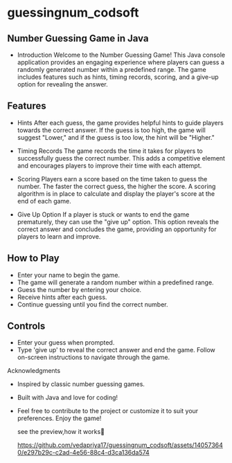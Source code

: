# guessingnum_codsoft
## Number Guessing Game in Java
* Introduction
Welcome to the Number Guessing Game! This Java console application provides an engaging experience where players can guess a randomly generated number within a predefined range. The game includes features such as hints, timing records, scoring, and a give-up option for revealing the answer.
## Features
* Hints
After each guess, the game provides helpful hints to guide players towards the correct answer. If the guess is too high, the game will suggest "Lower," and if the guess is too low, the hint will be "Higher."

* Timing Records
The game records the time it takes for players to successfully guess the correct number. This adds a competitive element and encourages players to improve their time with each attempt.

* Scoring
Players earn a score based on the time taken to guess the number. The faster the correct guess, the higher the score. A scoring algorithm is in place to calculate and display the player's score at the end of each game.

* Give Up Option
If a player is stuck or wants to end the game prematurely, they can use the "give up" option. This option reveals the correct answer and concludes the game, providing an opportunity for players to learn and improve.

## How to Play
* Enter your name to begin the game.
* The game will generate a random number within a predefined range.
* Guess the number by entering your choice.
* Receive hints after each guess.
* Continue guessing until you find the correct number.
## Controls
* Enter your guess when prompted.
* Type 'give up' to reveal the correct answer and end the game.
Follow on-screen instructions to navigate through the game.

Acknowledgments
* Inspired by classic number guessing games.
* Built with Java and love for coding!
* Feel free to contribute to the project or customize it to suit your preferences. Enjoy the game!

  see the preview,how it works👀

   https://github.com/vedapriya17/guessingnum_codsoft/assets/140573640/e297b29c-c2ad-4e56-88c4-d3ca136da574
  

